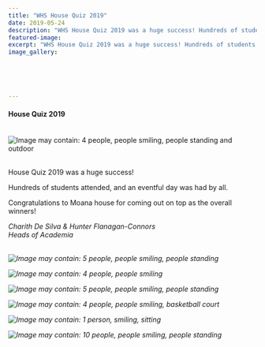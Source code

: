```yaml
---
title: "WHS House Quiz 2019"
date: 2019-05-24
description: "WHS House Quiz 2019 was a huge success! Hundreds of students attended, and an eventful day was had by all..."
featured-image: 
excerpt: "WHS House Quiz 2019 was a huge success! Hundreds of students attended, and an eventful day was had by all."
image_gallery:
	
	
	
	
	
---
```


<h4><span>House Quiz 2019</span></h4>
<p>&nbsp;<img src="https://scontent-syd2-1.xx.fbcdn.net/v/t1.0-9/61842033_2242946482421184_3644538084348919808_n.jpg?_nc_cat=102&amp;_nc_eui2=AeH4EJTC1-p4nyEJz6VIl_mPJNJ1-rYOAmhBkT-AGhIvss4Mvh-GuVouTJ458CNF1kgr0A1cXzXTH5NGHxEco0hIEyOKuViOaWEU68N6qZhKdw&amp;_nc_ht=scontent-syd2-1.xx&amp;oh=d05b3ca24e5241f59aee4d6d774baf18&amp;oe=5D51487F" alt="Image may contain: 4 people, people smiling, people standing and outdoor" /></p>
<p><br />House Quiz 2019 was a huge success!</p>
<p>Hundreds of students attended, and an eventful day was had by all.</p>
<p>Congratulations to Moana house for coming out on top as the overall winners!</p>
<p><em>Charith De Silva &amp; Hunter Flanagan-Connors</em><br /><em>Heads of Academia</em></p>
<p><em><br /><img src="https://scontent-syd2-1.xx.fbcdn.net/v/t1.0-9/62312260_2242946435754522_5234745907466993664_n.jpg?_nc_cat=105&amp;_nc_eui2=AeEEUYq1kzwGwrO7pZU1SvBr06PzkBbrnFTN01CWvQNJLjD7Ax85rQzcvxw2yW5-WylyEwOlWlkdbV7hiqkRtB9zhDrMDdCi1p8LcxNmf4vUyw&amp;_nc_ht=scontent-syd2-1.xx&amp;oh=c8bc0c74cecb331cf5d771e1e5cf6f94&amp;oe=5D521A2F" alt="Image may contain: 5 people, people smiling, people standing" /></em></p>
<p><em><img src="https://scontent-syd2-1.xx.fbcdn.net/v/t1.0-9/62335630_2242946442421188_2653654052163813376_n.jpg?_nc_cat=108&amp;_nc_eui2=AeHDS76UCiGQVUxSev0PL8LIdNRJZAQRlsFxcwp--Tk9vozhHJ_fgHTkGFLrdP7_GklwAYQ6MJ_HNUPonCMss4120bkOkaLV3VHBRAFm5nvfBA&amp;_nc_ht=scontent-syd2-1.xx&amp;oh=9d2eaac7557ab46a5cd451773449da3a&amp;oe=5D8546DF" alt="Image may contain: 4 people, people smiling" /></em></p>
<p><em><img src="https://scontent-syd2-1.xx.fbcdn.net/v/t1.0-9/62268375_2242946599087839_7735183259113357312_n.jpg?_nc_cat=105&amp;_nc_eui2=AeHNVyWvVGA_hiUJHcnKsfeH1FyvryI_Q8woWypn0aAlQwHP2yeur1O5jlOt5J_4sPkyxicuqdNh35j6CpMXoi2WKYP4zBGszQ6IjhDWx9K_dA&amp;_nc_ht=scontent-syd2-1.xx&amp;oh=6e729dd15f4c7a7d95bdca2a68de9172&amp;oe=5D84CBD4" alt="Image may contain: 5 people, people smiling, people standing" /></em></p>
<p><em><img src="https://scontent-syd2-1.xx.fbcdn.net/v/t1.0-9/61768009_2242946682421164_1258796472837603328_n.jpg?_nc_cat=106&amp;_nc_eui2=AeGxFJq5-MNTikpUQwTbEywAvJft4Gr33uaZftzlSLjDeEpFdJwTbZknc8ZPYo6I0UN97K-XymINo36eaXJFElKc_F12QBvRXaoBntdTVveiqw&amp;_nc_ht=scontent-syd2-1.xx&amp;oh=77c9b631037a8dd5d647ad918e2a1c33&amp;oe=5D8D78D2" alt="Image may contain: 4 people, people smiling, basketball court" /></em></p>
<p><em><img src="https://scontent-syd2-1.xx.fbcdn.net/v/t1.0-9/62153560_2242946832421149_5801850863790063616_n.jpg?_nc_cat=100&amp;_nc_eui2=AeEnNx560ojZD49WGd_xtLEbAhib2A5-3AYgpYF83EczCRZwY5E3q5y7i2YyQmPmcNaFUu2NreEEm5yxkO4ERmWWrqAYcO-7YOQQcaz9sw5GTQ&amp;_nc_ht=scontent-syd2-1.xx&amp;oh=c2c8c25bc2e648befaed7cc28b21f9ee&amp;oe=5D832328" alt="Image may contain: 1 person, smiling, sitting" /></em></p>
<p><em><img src="https://scontent-syd2-1.xx.fbcdn.net/v/t1.0-9/61858039_2242946872421145_5575487610341556224_n.jpg?_nc_cat=110&amp;_nc_eui2=AeG6TxNGSupCQSmJi-Oxbuv3o8n_Ke1iIDeQ8qdPJUzlzafYK3i_g4Rml_Xyr1DqkgiPqSfuy2R8LZne3toNQah1bd4xZitNoX1R2AdTxn5QLw&amp;_nc_ht=scontent-syd2-1.xx&amp;oh=372463ac7e417a6bf94d424887c8ddf1&amp;oe=5D570B2A" alt="Image may contain: 10 people, people smiling, people standing" /></em></p>

